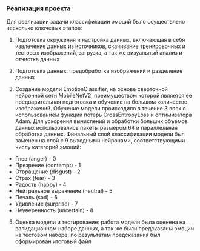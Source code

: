 ### Реализация проекта

Для реализации задачи классификации эмоций было осуществлено несколько ключевых этапов:

1. Подготовка окружения и настройка данных, включающая в себя извлечение данных из источников, скачивание тренировочных и тестовых изображений, загрузка, а так же визуальный анализ и отчистка данных

2. Подготовка данных: предобработка изображений и разделение данных

3. Создание модели EmotionClassifier, на основе сверточной нейронной сети MobileNetV2, преимуществом которой является ее предварительная подготовка и обучение на большом количестве изображений. Обучение
модели происходило в течение 3 эпох с использованием функции потерь CrossEntropyLoss и оптимизатора Adam. Для ускорения вычислений и обработки больших объемов данных
использовались пакеты размером 64 и параллельная обработка данных. Финальный слой классификации модели был заменен на слой с 9 выходными нейронами, соответствующими числу категорий эмоций:
- Гнев (anger) - 0
- Презрение (contempt) - 1
- Отвращение (disgust) - 2 
- Страх (fear) - 3
- Радость (happy) - 4
- Нейтральное выражение (neutral) - 5
- Печаль (sad) - 6
- Удивление (surprise) - 7
- Неуверенность (uncertain) - 8

5. Оценка модели и тестирование: работа модели была оценена на валидационном наборе данных, а так же были предсказаны эмоции на тестовом наборе, по результатам предсказания был сформирован итоговый файл 
